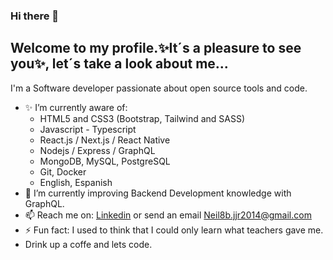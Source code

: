 ### Hi there 👋


## Welcome to my profile.✨It´s a pleasure to see you✨, let´s take a look about me...

I'm a Software developer passionate about open source tools and code.

- ✨ I’m currently aware of: 
  - HTML5 and CSS3 (Bootstrap, Tailwind and SASS)
  - Javascript - Typescript
  - React.js / Next.js / React Native
  - Nodejs / Express / GraphQL
  - MongoDB, MySQL, PostgreSQL
  - Git, Docker
  - English, Espanish
- 🌱 I’m currently improving Backend Development knowledge with GraphQL.
- 📫 Reach me on: [Linkedin](https://www.linkedin.com/in/neil-alvarez-garcia/) or send an email Neil8b.jjr2014@gmail.com
- ⚡ Fun fact: I used to think that I could only learn what teachers gave me.
- Drink up a coffe and lets code.


